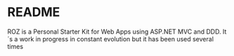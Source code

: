 # README #

ROZ is a Personal Starter Kit for Web Apps using ASP.NET MVC and DDD. It´s a work in progress in constant evolution but it has been used several times